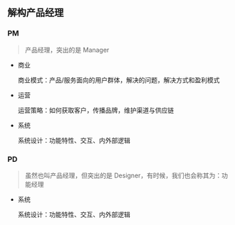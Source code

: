 ## 解构产品经理

### PM

> 产品经理，突出的是 Manager

- 商业

  商业模式：产品/服务面向的用户群体，解决的问题，解决方式和盈利模式

- 运营

  运营策略：如何获取客户，传播品牌，维护渠道与供应链

- 系统

  系统设计：功能特性、交互、内外部逻辑

### PD

> 虽然也叫产品经理，但突出的是 Designer，有时候，我们也会称其为：功能经理

- 系统

  系统设计：功能特性、交互、内外部逻辑
